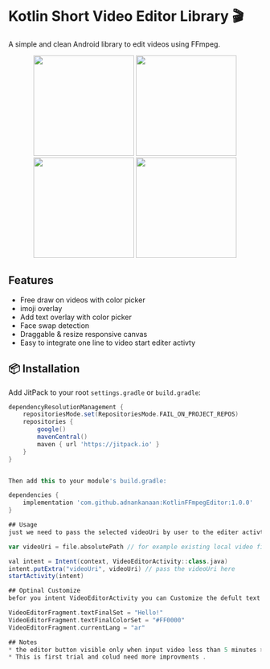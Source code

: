 # Kotlin Short Video Editor Library 🎬

A simple and clean Android library to edit videos using FFmpeg.

<p align="center">
  <img src="https://github.com/user-attachments/assets/582dfd25-e02c-4656-8ffa-cd6f74e93386" width="200"/>
  <img src="https://github.com/user-attachments/assets/a0653214-9115-4db6-ae71-e0cd8b26ea28" width="200"/>
  <img src="https://github.com/user-attachments/assets/571e6e15-dde7-4a61-986c-290eb61d736c" width="200"/>
  <img src="https://github.com/user-attachments/assets/4d08719a-3b30-4486-9ab8-67a9b19d95e5" width="200"/>
</p>

## Features
- Free draw on videos with color picker
- imoji overlay
- Add text overlay with color picker
- Face swap detection
- Draggable & resize responsive canvas
- Easy to integrate one line to video start editer activty

## 📦 Installation

Add JitPack to your root `settings.gradle` or `build.gradle`:

```groovy
dependencyResolutionManagement {
    repositoriesMode.set(RepositoriesMode.FAIL_ON_PROJECT_REPOS)
    repositories {
        google()
        mavenCentral()
        maven { url 'https://jitpack.io' }
    }
}


Then add this to your module's build.gradle:

dependencies {
    implementation 'com.github.adnankanaan:KotlinFFmpegEditor:1.0.0'
}

## Usage
just we need to pass the selected videoUri by user to the editer activty , as this :

var videoUri = file.absolutePath // for example existing local video file

val intent = Intent(context, VideoEditorActivity::class.java)
intent.putExtra("videoUri", videoUri) // pass the videoUri here
startActivity(intent)

## Optinal Customize
befor you intent VideoEditorActivity you can Customize the defult text and color and the current lang by adding this line :

VideoEditorFragment.textFinalSet = "Hello!"
VideoEditorFragment.textFinalColorSet = "#FF0000"
VideoEditorFragment.currentLang = "ar"

## Notes
* the editor button visible only when input video less than 5 minutes > only shorts video.
* This is first trial and colud need more improvments .

